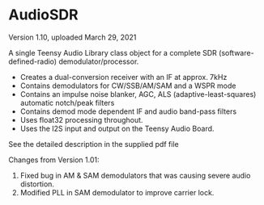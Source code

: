 # AudioSDR
Version 1.10, uploaded March 29, 2021

 A single Teensy Audio Library class object for a complete SDR (software-defined-radio)
 demodulator/processor.
   - Creates a dual-conversion receiver with an IF at approx. 7kHz
   - Contains demodulators for CW/SSB/AM/SAM and a WSPR mode
   - Contains an impulse noise blanker, AGC, ALS (adaptive-least-squares)
     automatic notch/peak filters
   - Contains demod mode dependent IF and audio band-pass filters
   - Uses float32 processing throughout.
   - Uses the I2S input and output on the Teensy Audio Board.
   
  See the detailed description in the supplied pdf file

  Changes from Version 1.01:
  1) Fixed bug in AM & SAM demodulators that was causing severe audio distortion.
  2) Modified PLL in SAM demodulator to improve carrier lock.
  
